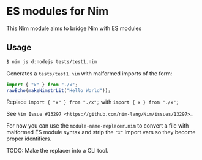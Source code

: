 # ES modules for Nim

This Nim module aims to bridge Nim with ES modules

## Usage

```sh
$ nim js d:nodejs tests/test1.nim
```

Generates a `tests/test1.nim` with malformed imports of the form:

```js
import { "x" } from "./x";
rawEcho(makeNimstrLit("Hello World"));
```

Replace ``import { "x" } from "./x";`` with ``import { x } from "./x";`` 

See `Nim Issue #13297 <https://github.com/nim-lang/Nim/issues/13297>`_

For now you can use the `module-name-replacer.nim` to convert a file with malformed ES module syntax
and strip the `"x"` import vars so they become proper identifiers.

TODO: Make the replacer into a CLI tool.